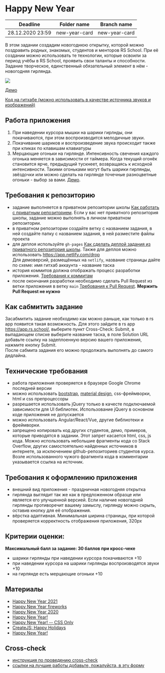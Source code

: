 # Happy New Year

| Deadline         | Folder name   | Branch name   |
| ---------------- | ------------- | ------------- |
| 28.12.2020 23:59 | new-year-card | new-year-card |

В этом задании создадим новогоднюю открытку, которой можно поздравить родных, знакомых, студентов и менторов RS School. При её создании можно использовать те технологии, которые освоили за период учёбы в RS School, проявить свои таланты и способности. Задание творческое, единственный обязательный элемент в нём - новогодняя гирлянда.

![](images/new-year-card.png)

[Демо](https://pcvector.net/demo.html?link=/uploads/demo/scripts/other/newyear_garland/index.html)

[Код на гитхабе (можно использовать в качестве источника звуков и изображений)](https://github.com/bybelov/new-year-garland)

## Работа приложения

1. При наведении курсора мышки на шарики гирлнды, они покачиваются, при этом воспроизводится мелодичные звуки.
2. Покачивание шариков и воспроизведение звука происходит также при кликах по клавишам клавиатуры
3. Мерцающие огоньки на гирлянде. Интенсивность свечения каждого огонька меняется в зависимости от таймера. Когда текущий огонёк становится ярче, предыдущий тускнеет, возвращаясь к исходной интенсивности. Такими огоньками могут быть шарики гирлянды, звёздочки или можно сделать на гирлянде точечные разноцветные огоньки - выбор за вами. [Демо](https://codepen.io/tobyj/full/QjvEex).

## Требования к репозиторию

- задание выполняется в приватном репозитории школы [Как работать с приватным репозиторием](https://rs.school/docs/ru/private-repository#как-работать-с-приватным-репозиторием). Если у вас нет приватного репозитория школы, задание можно выполнять в личном приватном репозитории.
- в приватном репозитории создайте ветку с названием задания, в ней создайте папку с названием задания, в ней разместите файлы проекта
- для деплоя используйте `gh-pages` [Как сделать деплой задания из приватного репозитория школы](https://rs.school/docs/ru/private-repository#как-сделать-деплой-задания-из-приватного-репозитория-школы). Также для деплоя можно использовать https://app.netlify.com/drop  
  Для демоверсий, размещённых на `netlify`, название страницы дайте по схеме: имя гитхаб аккаунта - название таска
- история коммитов должна отображать процесс разработки приложения. [Требования к коммитам](https://rs.school/docs/ru/git-convention)
- после окончания разработки необходимо сделать Pull Request из ветки приложения в ветку `main` [Требования к Pull Request](https://rs.school/docs/ru/pull-request-review-process#описание-pull-request-должно-содержать-следующую-информацию). **Мержить Pull Request не нужно**

## Как сабмитить задание

Засабмитить задание необходимо как можно раньше, как только в rs app появится такая возможность. Для этого зайдите в rs app https://app.rs.school/, выберите пункт Cross-Check: Submit, в выпадающем списке выберите название таска, в поле Solution URL добавьте ссылку на задеплоенную версию вашего приложения, нажмите кнопку Submit.  
После сабмита задания его можно продолжать выполнять до самого дедлайна.

## Технические требования

- работа приложения проверяется в браузере Google Chrome последней версии
- можно использовать [bootstrap](https://getbootstrap.com/), [material design](https://material.io/), css-фреймворки, html и css препроцессоры
- разрешается использовать jQuery только в качесте подключаемой зависимости для UI библиотек. Использование jQuery в основном коде приложения не допускается
- можно использовать Angular/React/Vue, другие библиотеки и фреймворки.
- запрещено копировать код других студентов, демо, примеров, которые приводятся в задании. Этот запрет касается html, css, js кода. Можно использовать небольшие фрагменты кода со Stack Overflow, других самостоятельно найденных источников в интернете, за исключением github-репозиториев студентов курса. Возле использованного чужого фрагмента кода в комментарии указывается ссылка на источник.

## Требования к оформлению приложения

- внешний вид приложения - праздничная новогодняя открытка
- гирлянда выглядит так же как в предложенном образце или является его улучшенной версией. Если наличие новогодней гирлянды противоречит вашему замыслу, гирлянду можно скрыть, оставив кнопку для её отображения.
- вёрстка адаптивная. Минимальная ширина страницы, при которой проверяется корректность отображения приложения, 320рх

## Критерии оценки:

**Максимальный балл за задание: 30 баллов при кросс-чеке**

- шарики гирлянды при наведении курсора покачиваются +10
- при наведении курсора на шарики гирлянды воспроизводятся звуки +10
- на гирлянде есть мерцающие огоньки +10

## Материалы

- [Happy New Year 2021](https://codepen.io/marwan-ibrahim10/full/oNLrYqR)
- [Happy New Year fireworks](https://codepen.io/strangerintheq/full/Exaovjz)
- [Happy New Year 2020](https://codepen.io/uiswarup/full/JjojQby)
- [Happy New Year!](https://codepen.io/Mamboleoo/full/PZWPZx)
- [Happy New Year! -- CSS Only](https://codepen.io/Sector22/full/KwNpWr)
- [CreateJS: Happy Holidays](https://codepen.io/createjs/full/NXNwOZ)
- [Happy New Year!](https://codepen.io/sandstedt/full/ZBNjVx)

## Cross-check

- [инструкция по проведению cross-check](https://rs.school/docs/ru/cross-check-flow)
- [cсылки на лучшие работы добавьте, пожалуйста, в эту форму](https://forms.gle/znHUPAS5bkmKqdxr7)
